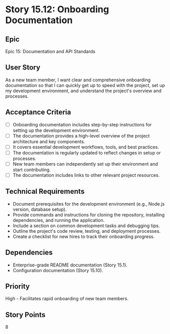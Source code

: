 # Story 15.12: Onboarding Documentation

## Epic
Epic 15: Documentation and API Standards

## User Story
As a new team member, I want clear and comprehensive onboarding documentation so that I can quickly get up to speed with the project, set up my development environment, and understand the project's overview and processes.

## Acceptance Criteria
- [ ] Onboarding documentation includes step-by-step instructions for setting up the development environment.
- [ ] The documentation provides a high-level overview of the project architecture and key components.
- [ ] It covers essential development workflows, tools, and best practices.
- [ ] The documentation is regularly updated to reflect changes in setup or processes.
- [ ] New team members can independently set up their environment and start contributing.
- [ ] The documentation includes links to other relevant project resources.

## Technical Requirements
- Document prerequisites for the development environment (e.g., Node.js version, database setup).
- Provide commands and instructions for cloning the repository, installing dependencies, and running the application.
- Include a section on common development tasks and debugging tips.
- Outline the project's code review, testing, and deployment processes.
- Create a checklist for new hires to track their onboarding progress.

## Dependencies
- Enterprise-grade README documentation (Story 15.1).
- Configuration documentation (Story 15.10).

## Priority
High - Facilitates rapid onboarding of new team members.

## Story Points
8
